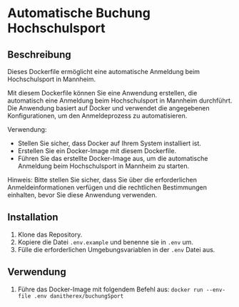 # Automatische Buchung Hochschulsport



## Beschreibung

Dieses Dockerfile ermöglicht eine automatische Anmeldung beim Hochschulsport in Mannheim.

Mit diesem Dockerfile können Sie eine Anwendung erstellen, die automatisch eine Anmeldung beim Hochschulsport in Mannheim durchführt. Die Anwendung basiert auf Docker und verwendet die angegebenen Konfigurationen, um den Anmeldeprozess zu automatisieren.

Verwendung:
- Stellen Sie sicher, dass Docker auf Ihrem System installiert ist.
- Erstellen Sie ein Docker-Image mit diesem Dockerfile.
- Führen Sie das erstellte Docker-Image aus, um die automatische Anmeldung beim Hochschulsport in Mannheim zu starten.

Hinweis: Bitte stellen Sie sicher, dass Sie über die erforderlichen Anmeldeinformationen verfügen und die rechtlichen Bestimmungen einhalten, bevor Sie diese Anwendung verwenden.


## Installation

1. Klone das Repository.
2. Kopiere die Datei `.env.example` und benenne sie in `.env` um.
3. Fülle die erforderlichen Umgebungsvariablen in der `.env` Datei aus.

## Verwendung

1. Führe das Docker-Image mit folgendem Befehl aus:
`docker run --env-file .env danitherex/buchungSport`
